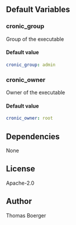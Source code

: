 
## Default Variables

### cronic_group

Group of the executable

#### Default value

```YAML
cronic_group: admin
```

### cronic_owner

Owner of the executable

#### Default value

```YAML
cronic_owner: root
```
## Dependencies

None

## License

Apache-2.0

## Author

Thomas Boerger
